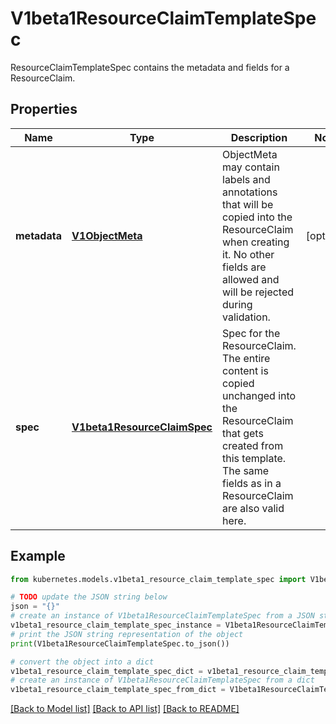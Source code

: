 # V1beta1ResourceClaimTemplateSpec

ResourceClaimTemplateSpec contains the metadata and fields for a ResourceClaim.

## Properties

Name | Type | Description | Notes
------------ | ------------- | ------------- | -------------
**metadata** | [**V1ObjectMeta**](V1ObjectMeta.md) | ObjectMeta may contain labels and annotations that will be copied into the ResourceClaim when creating it. No other fields are allowed and will be rejected during validation. | [optional] 
**spec** | [**V1beta1ResourceClaimSpec**](V1beta1ResourceClaimSpec.md) | Spec for the ResourceClaim. The entire content is copied unchanged into the ResourceClaim that gets created from this template. The same fields as in a ResourceClaim are also valid here. | 

## Example

```python
from kubernetes.models.v1beta1_resource_claim_template_spec import V1beta1ResourceClaimTemplateSpec

# TODO update the JSON string below
json = "{}"
# create an instance of V1beta1ResourceClaimTemplateSpec from a JSON string
v1beta1_resource_claim_template_spec_instance = V1beta1ResourceClaimTemplateSpec.from_json(json)
# print the JSON string representation of the object
print(V1beta1ResourceClaimTemplateSpec.to_json())

# convert the object into a dict
v1beta1_resource_claim_template_spec_dict = v1beta1_resource_claim_template_spec_instance.to_dict()
# create an instance of V1beta1ResourceClaimTemplateSpec from a dict
v1beta1_resource_claim_template_spec_from_dict = V1beta1ResourceClaimTemplateSpec.from_dict(v1beta1_resource_claim_template_spec_dict)
```
[[Back to Model list]](../README.md#documentation-for-models) [[Back to API list]](../README.md#documentation-for-api-endpoints) [[Back to README]](../README.md)



